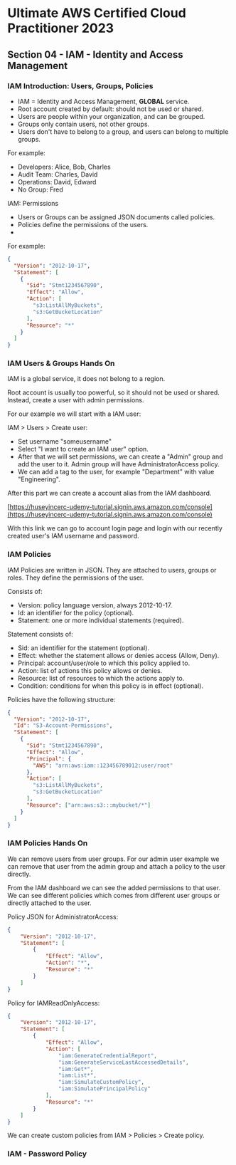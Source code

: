 # Ultimate AWS Certified Cloud Practitioner 2023

## Section 04 - IAM - Identity and Access Management

### IAM Introduction: Users, Groups, Policies

- IAM = Identity and Access Management, **GLOBAL** service.
- Root account created by default: should not be used or shared.
- Users are people within your organization, and can be grouped.
- Groups only contain users, not other groups.
- Users don't have to belong to a group, and users can belong to multiple groups.

For example:

- Developers: Alice, Bob, Charles
- Audit Team: Charles, David
- Operations: David, Edward
- No Group: Fred

IAM: Permissions

- Users or Groups can be assigned JSON documents called policies.
- Policies define the permissions of the users.
- 

For example:

```json
{
  "Version": "2012-10-17",
  "Statement": [
    {
      "Sid": "Stmt1234567890",
      "Effect": "Allow",
      "Action": [
        "s3:ListAllMyBuckets",
        "s3:GetBucketLocation"
      ],
      "Resource": "*"
    }
  ]
}
```

### IAM Users & Groups Hands On

IAM is a global service, it does not belong to a region.

Root account is usually too powerful, so it should not be used or shared. Instead, create a user with admin permissions.

For our example we will start with a IAM user:

IAM > Users > Create user: 

- Set username "someusername"
- Select "I want to create an IAM user" option.
- After that we will set permissions, we can create a "Admin" group and add the user to it. Admin group will have AdministratorAccess policy.
- We can add a tag to the user, for example "Department" with value "Engineering".

After this part we can create a account alias from the IAM dashboard.

[https://huseyincerc-udemy-tutorial.signin.aws.amazon.com/console](https://huseyincerc-udemy-tutorial.signin.aws.amazon.com/console)

With this link we can go to account login page and login with our recently created user's IAM username and password.

### IAM Policies

IAM Policies are written in JSON. They are attached to users, groups or roles. They define the permissions of the user.

Consists of:

- Version: policy language version, always 2012-10-17.
- Id: an identifier for the policy (optional).
- Statement: one or more individual statements (required).

Statement consists of:

- Sid: an identifier for the statement (optional).
- Effect: whether the statement allows or denies access (Allow, Deny).
- Principal: account/user/role to which this policy applied to.
- Action: list of actions this policy allows or denies.
- Resource: list of resources to which the actions apply to.
- Condition: conditions for when this policy is in effect (optional).

Policies have the following structure:

```json
{
  "Version": "2012-10-17",
  "Id": "S3-Account-Permissions",
  "Statement": [
    {
      "Sid": "Stmt1234567890",
      "Effect": "Allow",
      "Principal": {
        "AWS": "arn:aws:iam::123456789012:user/root"
      },
      "Action": [
        "s3:ListAllMyBuckets",
        "s3:GetBucketLocation"
      ],
      "Resource": ["arn:aws:s3:::mybucket/*"]
    }
  ]
}
```

### IAM Policies Hands On

We can remove users from user groups. For our admin user example we can remove that user from the admin group and attach a policy to the user directly.

From the IAM dashboard we can see the added permissions to that user. We can see different policies which comes from different user groups or directly attached to the user.

Policy JSON for AdministratorAccess:

```JSON
{
    "Version": "2012-10-17",
    "Statement": [
        {
            "Effect": "Allow",
            "Action": "*",
            "Resource": "*"
        }
    ]
}
```

Policy for IAMReadOnlyAccess:

```json
{
    "Version": "2012-10-17",
    "Statement": [
        {
            "Effect": "Allow",
            "Action": [
                "iam:GenerateCredentialReport",
                "iam:GenerateServiceLastAccessedDetails",
                "iam:Get*",
                "iam:List*",
                "iam:SimulateCustomPolicy",
                "iam:SimulatePrincipalPolicy"
            ],
            "Resource": "*"
        }
    ]
}
```

We can create custom policies from IAM > Policies > Create policy.

### IAM - Password Policy
